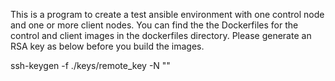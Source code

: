 This is a program to create a test ansible environment with one control node and one or more client nodes.
You can find the the Dockerfiles for the control and client images in the dockerfiles directory.
Please generate an RSA key as below before you build the images.

ssh-keygen -f ./keys/remote_key -N ""
